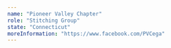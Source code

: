 ```yaml
---
name: "Pioneer Valley Chapter"
role: "Stitching Group"
state: "Connecticut"
moreInformation: "https://www.facebook.com/PVCega"
---
```

